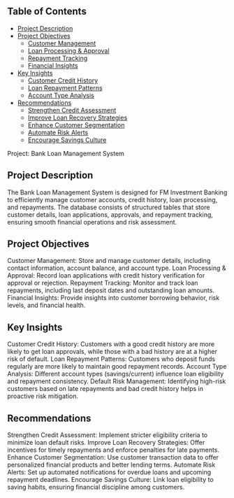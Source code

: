 ## Table of Contents
- [Project Description](#project-description)
- [Project Objectives](#project-objectives)
  - [Customer Management](#customer-management)
  - [Loan Processing & Approval](#loan-processing--approval)
  - [Repayment Tracking](#repayment-tracking)
  - [Financial Insights](#financial-insights)
- [Key Insights](#key-insights)
  - [Customer Credit History](#customer-credit-history)
  - [Loan Repayment Patterns](#loan-repayment-patterns)
  - [Account Type Analysis](#account-type-analysis)
- [Recommendations](#recommendations)
  - [Strengthen Credit Assessment](#strengthen-credit-assessment)
  - [Improve Loan Recovery Strategies](#improve-loan-recovery-strategies)
  - [Enhance Customer Segmentation](#enhance-customer-segmentation)
  - [Automate Risk Alerts](#automate-risk-alerts)
  - [Encourage Savings Culture](#encourage-savings-culture)


Project: Bank Loan Management System
## Project Description
The Bank Loan Management System is designed for FM Investment Banking to efficiently manage customer accounts, credit history, loan processing, and repayments. The database consists of structured tables that store customer details, loan applications, approvals, and repayment tracking, ensuring smooth financial operations and risk assessment.

## Project Objectives
Customer Management: Store and manage customer details, including contact information, account balance, and account type.
Loan Processing & Approval: Record loan applications with credit history verification for approval or rejection.
Repayment Tracking: Monitor and track loan repayments, including last deposit dates and outstanding loan amounts.
Financial Insights: Provide insights into customer borrowing behavior, risk levels, and financial health.

## Key Insights
Customer Credit History: Customers with a good credit history are more likely to get loan approvals, while those with a bad history are at a higher risk of default.
Loan Repayment Patterns: Customers who deposit funds regularly are more likely to maintain good repayment records.
Account Type Analysis: Different account types (savings/current) influence loan eligibility and repayment consistency.
Default Risk Management: Identifying high-risk customers based on late repayments and bad credit history helps in proactive risk mitigation.

## Recommendations
Strengthen Credit Assessment: Implement stricter eligibility criteria to minimize loan default risks.
Improve Loan Recovery Strategies: Offer incentives for timely repayments and enforce penalties for late payments.
Enhance Customer Segmentation: Use customer transaction data to offer personalized financial products and better lending terms.
Automate Risk Alerts: Set up automated notifications for overdue loans and upcoming repayment deadlines.
Encourage Savings Culture: Link loan eligibility to saving habits, ensuring financial discipline among customers.



